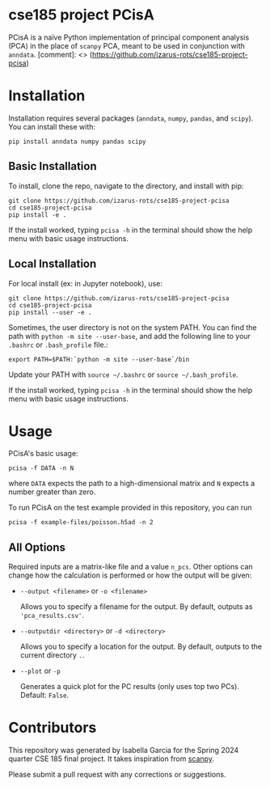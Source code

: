 # cse185 project PCisA

PCisA is a naïve Python implementation of principal component analysis (PCA) in the place of `scanpy` PCA, meant to be used in conjunction with `anndata`.
[comment]: <> (https://github.com/izarus-rots/cse185-project-pcisa)

# Installation

Installation requires several packages (`anndata`, `numpy`, `pandas`, and `scipy`). You can install these with:

```
pip install anndata numpy pandas scipy
```

## Basic Installation
To install, clone the repo, navigate to the directory, and install with pip:

```
git clone https://github.com/izarus-rots/cse185-project-pcisa
cd cse185-project-pcisa
pip install -e .
```

If the install worked, typing `pcisa -h` in the terminal should show the help menu with basic usage instructions.

## Local Installation
For local install (ex: in Jupyter notebook), use:
```
git clone https://github.com/izarus-rots/cse185-project-pcisa
cd cse185-project-pcisa
pip install --user -e .
```

Sometimes, the user directory is not on the system PATH. You can find the path with `python -m site --user-base`, and add the following line to your `.bashrc` or `.bash_profile` file.: 

```
export PATH=$PATH:`python -m site --user-base`/bin
``` 

Update your PATH with `source ~/.bashrc` or `source ~/.bash_profile`.

If the install worked, typing `pcisa -h` in the terminal should show the help menu with basic usage instructions.

# Usage

PCisA's basic usage:

```
pcisa -f DATA -n N
```

where `DATA` expects the path to a high-dimensional matrix and `N` expects a number greater than zero.

To run PCisA on the test example provided in this repository, you can run

```
pcisa -f example-files/poisson.h5ad -n 2
```

## All Options

Required inputs are a matrix-like file and a value `n_pcs`. Other options can change how the calculation is performed or how the output will be given:
- `--output <filename>` or `-o <filename>`

    Allows you to specify a filename for the output. By default, outputs as `'pca_results.csv'`.

- `--outputdir <directory>` or `-d <directory>`

    Allows you to specify a location for the output. By default, outputs to the current directory `.`.
- `--plot` or `-p`

    Generates a quick plot for the PC results (only uses top two PCs). Default: `False`.

# Contributors

This repository was generated by Isabella Garcia for the Spring 2024 quarter CSE 185 final project. It takes inspiration from [scanpy](https://scanpy.readthedocs.io/en/stable/).

Please submit a pull request with any corrections or suggestions.
